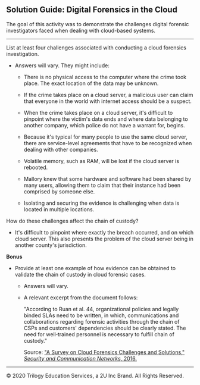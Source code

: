 ## Solution Guide: Digital Forensics in the Cloud

 The goal of this activity was to demonstrate the challenges digital forensic investigators faced when dealing with cloud-based systems.

---
 
List at least four challenges associated with conducting a cloud forensics investigation.

- Answers will vary. They might include:


    - There is no physical access to the computer where the crime took place. The exact location of the data may be unknown.

    - If the crime takes place on a cloud server, a malicious user can claim that everyone in the world with internet access should be a suspect.

    - When the crime takes place on a cloud server, it's difficult to pinpoint where the victim's data ends and where data belonging to another company, which police do not have a warrant for, begins. 

    - Because it's typical for many people to use the same cloud server, there are service-level agreements that have to be recognized when dealing with other companies.

    - Volatile memory, such as RAM, will be lost if the cloud server is rebooted.

    - Mallory knew that some hardware and software had been shared by many users, allowing them to claim that their instance had been comprised by someone else.

    - Isolating and securing the evidence is challenging when data is located in multiple locations.

How do these challenges affect the chain of custody?
    
- It's difficult to pinpoint where exactly the breach occurred, and on which cloud server. This also presents the problem of the cloud server being in another county's jurisdiction.

**Bonus**

- Provide at least one example of how evidence can be obtained to validate the chain of custody in cloud forensic cases. 

    - Answers will vary.

   - A relevant excerpt from the document follows: 
   
        "According to Ruan et al. 44, organizational policies and legally binded SLAs need to be written, in which, communications and collaborations regarding forensic activities through the chain of CSPs and customers' dependencies should be clearly stated. The need for well‐trained personnel is necessary to fulfill chain of custody." 
        
        Source: ["A Survey on Cloud Forensics Challenges and Solutions," *Security and Communication Networks*, 2016.](https://onlinelibrary.wiley.com/doi/full/10.1002/sec.1688)


----

&copy; 2020 Trilogy Education Services, a 2U Inc Brand.   All Rights Reserved.
